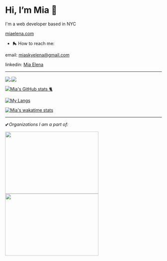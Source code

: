 
<h1>Hi, I’m Mia 🪷</h1>
<p>I'm a web developer based in NYC</p>
<p><a href = "https://miaelena.netlify.app/">miaelena.com</a><p>

- 🛼 How to reach me: 
<p>email: <a href = "mailto: miaskyelena@gmail.com">miaskyelena@gmail.com</a></p>
<p>linkedin: <a href="https://www.linkedin.com/in/miaelena/">Mia Elena</a></p>

<hr>

<a href="https://github.com/anuraghazra/github-readme-stats">
  <img align="center" src="https://github-readme-stats.vercel.app/api?username=miaskyelena&theme=dark&show_icons=true&hide_border=true&bg_color=00000000" />
</a>

<a href="https://github.com/miaskyelena/github-readme-stats">
  <img align="center" src="https://github-readme-stats.vercel.app/api/pin/?username=anuraghazra&repo=convoychat](https://github-readme-stats.vercel.app/api/top-langs/?username=miaskyelena&theme=dark&layout=compact&bg_color=00000000&card_width=300px&custom_title=My&nbsp;Languages&nbsp;👩🏻‍💻&hide_border=true" />
</a>

[![Mia's GitHub stats 🐈](https://github-readme-stats.vercel.app/api?username=miaskyelena&theme=dark&show_icons=true&hide_border=true&bg_color=00000000)]([https://github.com/anuraghazra/github-readme-stats](https://github.com/miaskyelena))

 [![My Langs](https://github-readme-stats.vercel.app/api/top-langs/?username=miaskyelena&theme=dark&layout=compact&bg_color=00000000&card_width=300px&custom_title=My&nbsp;Languages&nbsp;👩🏻‍💻&hide_border=true)](https://github.com/miaskyelena/github-readme-stats) 
 
 [![Mia's wakatime stats](https://github-readme-stats.vercel.app/api/wakatime?username=@miaskyelena&theme=dark&bg_color=00000000&hide_border=true)](https://github.com/anuraghazra/github-readme-stats)



<hr>
<p><em>💕 Organizations I am a part of:</em></p>

<img src= "https://www.hyperakt.com/assets/images/girls-who-code-annual-report-2021-2/GWC-Card-Assets-1.png" width="300" 
     height="200">
<img src= "https://blog.codepath.org/wp-content/uploads/2020/06/Screen-Shot-2020-06-01-at-2.53.50-PM-1024x574.png" width="300" 
     height="200">
     

<!---
miaskyelena/miaskyelena is a ✨ special ✨ repository because its `README.md` (this file) appears on your GitHub profile.
You can click the Preview link to take a look at your changes.
--->
